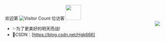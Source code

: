 欢迎第 ![Visitor Count](https://profile-counter.glitch.me/Christmas-Wong/count.svg) 位访客
<img src="https://media.giphy.com/media/12oufCB0MyZ1Go/giphy.gif" width="50">
<br>
<img align="right" src="https://github-readme-stats.vercel.app/api?username=Han-GK&show_icons=true&icon_color=CE1D2D&text_color=718096&bg_color=ffffff&hide_title=true" />
- ✨为了更美好的明天而战!
- 🌱CSDN：[https://blog.csdn.net/Hgk666]

